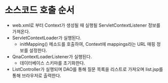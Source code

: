 # 소스코드 호출 순서

* web.xml로 부터 Context가 생성될 때 실행될 ServletContextListener 정보를 가져온다.
* ServletContextLoader가 실행된다.
	* initMapping() 메소드를 호출하여, Context에 mappings라는 URL 매핑 정보를 설정한다.
*  QnaContextLoaderListener가 실행된다.
	* 데이터베이스 스키마를 초기화한다.
* ListController가 실행되며 DAO를 통해 질문 목록을 리스트로 가져오며 list.jsp를 통해 브라우저로 출력한다.